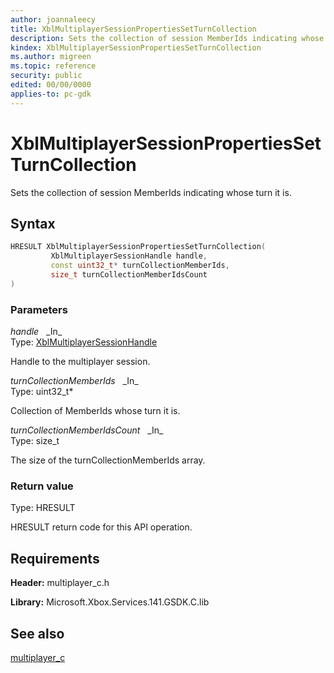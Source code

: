 ```yaml
---
author: joannaleecy
title: XblMultiplayerSessionPropertiesSetTurnCollection
description: Sets the collection of session MemberIds indicating whose turn it is.
kindex: XblMultiplayerSessionPropertiesSetTurnCollection
ms.author: migreen
ms.topic: reference
security: public
edited: 00/00/0000
applies-to: pc-gdk
---
```


# XblMultiplayerSessionPropertiesSetTurnCollection  

Sets the collection of session MemberIds indicating whose turn it is.  

## Syntax  
  
```cpp
HRESULT XblMultiplayerSessionPropertiesSetTurnCollection(  
         XblMultiplayerSessionHandle handle,  
         const uint32_t* turnCollectionMemberIds,  
         size_t turnCollectionMemberIdsCount  
)  
```  
  
### Parameters  
  
*handle* &nbsp;&nbsp;\_In\_  
Type: [XblMultiplayerSessionHandle](../handles/xblmultiplayersessionhandle.md)  
  
Handle to the multiplayer session.  
  
*turnCollectionMemberIds* &nbsp;&nbsp;\_In\_  
Type: uint32_t*  
  
Collection of MemberIds whose turn it is.  
  
*turnCollectionMemberIdsCount* &nbsp;&nbsp;\_In\_  
Type: size_t  
  
The size of the turnCollectionMemberIds array.  
  
  
### Return value  
Type: HRESULT
  
HRESULT return code for this API operation.
  
## Requirements  
  
**Header:** multiplayer_c.h
  
**Library:** Microsoft.Xbox.Services.141.GSDK.C.lib
  
## See also  
[multiplayer_c](../multiplayer_c_members.md)  
  
  